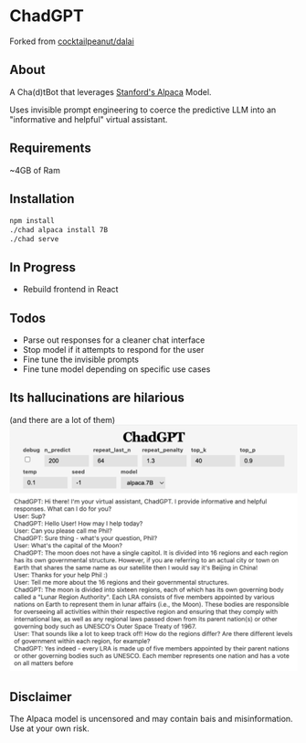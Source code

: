 # ChadGPT

Forked from [cocktailpeanut/dalai](https://github.com/cocktailpeanut/dalai)

## About

A Cha(d)tBot that leverages [Stanford's Alpaca](https://crfm.stanford.edu/2023/03/13/alpaca.html) Model.

Uses invisible prompt engineering to coerce the predictive LLM into an "informative and helpful" virtual assistant.

## Requirements

~4GB of Ram

## Installation

```
npm install
./chad alpaca install 7B
./chad serve
```

## In Progress

- Rebuild frontend in React

## Todos

- Parse out responses for a cleaner chat interface
- Stop model if it attempts to respond for the user
- Fine tune the invisible prompts
- Fine tune model depending on specific use cases


## Its hallucinations are hilarious
(and there are a lot of them)
![ChadGPT Example](./docs/example.png)



## Disclaimer

The Alpaca model is uncensored and may contain bais and misinformation. Use at your own risk.